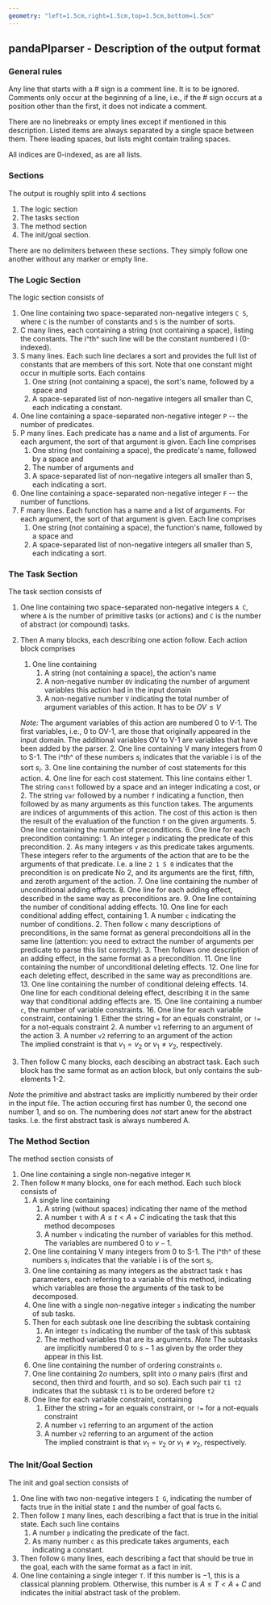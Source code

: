 ```yaml
---
geometry: "left=1.5cm,right=1.5cm,top=1.5cm,bottom=1.5cm"
--- 
```


## pandaPIparser - Description of the output format

### General rules
Any line that starts with a # sign is a comment line.
It is to be ignored.
Comments only occur at the beginning of a line, i.e., if the # sign occurs at a position other than the first, it does not indicate a comment.

There are no linebreaks or empty lines except if mentioned in this description. Listed items are always separated by a single space between them. There leading spaces, but lists might contain trailing spaces.

All indices are 0-indexed, as are all lists.

### Sections
The output is roughly split into 4 sections

1. The logic section
2. The tasks section
3. The method section
4. The init/goal section.

There are no delimiters between these sections.
They simply follow one another without any marker or empty line.

### The Logic Section

The logic section consists of

1. One line containing two space-separated non-negative integers ``C S``, where ``C`` is the number of constants and ``S`` is the number of sorts.
2. C many lines, each containing a string (not containing a space), listing the constants. The i^th^ such line will be the constant numbered i (0-indexed).
3. S many lines. Each such line declares a sort and provides the full list of constants that are members of this sort. Note that one constant might occur in multiple sorts. Each contains
    1. One string (not containing a space), the sort's name, followed by a space and
    2. A space-separated list of non-negative integers all smaller than C, each indicating a constant.
4. One line containing a space-separated non-negative integer ``P`` -- the number of predicates.
5. P many lines. Each predicate has a name and a list of arguments. For each argument, the sort of that argument is given.
  Each line comprises
    1. One string (not containing a space), the predicate's name, followed by a space and
    2. The number of arguments and
    3. A space-separated list of non-negative integers all smaller than S, each indicating a sort.
6. One line containing a space-separated non-negative integer ``F`` -- the number of functions.
7. F many lines. Each function has a name and a list of arguments. For each argument, the sort of that argument is given.
  Each line comprises
    1. One string (not containing a space), the function's name, followed by a space and
    2. A space-separated list of non-negative integers all smaller than S, each indicating a sort.


### The Task Section

The task section consists of

1. One line containing two space-separated non-negative integers ``A C``, where ``A`` is the number of primitive tasks (or actions) and ``C`` is the number of abstract (or compound) tasks.
2. Then A many blocks, each describing one action follow. Each action block comprises
    1. One line containing
        1. A string (not containing a space), the action's name
        2. A non-negative number ``OV`` indicating the number of argument variables this action had in the input domain
        3. A non-negative number ``V`` indicating the total number of argument variables of this action. It has to be $OV \leq V$

    *Note:*
    The argument variables of this action are numbered 0 to V-1.
    The first variables, i.e., 0 to OV-1, are those that originally appeared in the input domain. The additional variables OV to V-1 are variables that have been added by the parser.
    2. One line containing V many integers from 0 to S-1. The i^th^ of these numbers $s_i$ indicates that the variable i is of the sort $s_i$.
    3. One line containing the number of cost statements for this action.
    4. One line for each cost statement. This line contains either
        1. The string ``const`` followed by a space and an integer indicating a cost, or
        2. The string ``var`` followed by a number ``f`` indicating a function, then followed by as many arguments as this function takes. The arguments are indices of argumments of this action. The cost of this action is then the result of the evaluation of the function ``f`` on the given arguments.
    5. One line containing the number of preconditions.
    6. One line for each precondition containing:
        1. An integer ``p`` indicating the predicate of this precondition.
        2. As many integers ``v`` as this predicate takes arguments. These integers refer to the arguments of the action that are to be the arguments of that predicate. I.e. a line ``2 1 5 0`` indicates that the precondition is on predicate No 2, and its arguments are the first, fifth, and zeroth argument of the action.
    7. One line containing the number of unconditional adding effects.
    8. One line for each adding effect, described in the same way as preconditions are.
    9. One line containing the number of conditional adding effects.
    10. One line for each conditional adding effect, containing
        1. A number ``c`` indicating the number of conditions.
        2. Then follow ``c`` many descriptions of preconditions, in the same format as general precondoitions all in the same line (attention: you need to extract the number of arguments per predicate to parse this list correctly).
            3. Then follows one description of an adding effect, in the same format as a precondition.
    11. One line containing the number of unconditional deleting effects.
    12. One line for each deleting effect, described in the same way as preconditions are.
    13. One line containing the number of conditional deleing effects.
    14. One line for each conditional deleing effect, describing it in the same way that conditional adding effects are.
    15. One line containing a number ``c``, the number of variable constraints.
    16. One line for each variable constraint, containing
        1. Either the string ``=`` for an equals constraint, or ``!=`` for a not-equals constraint
        2. A number ``v1`` referring to an argument of the action
        3. A number ``v2`` referring to an argument of the action  
        The implied constraint is that $v_1 = v_2$ or $v_1 \neq v_2$, respectively.
3. Then follow C many blocks, each descibing an abstract task. Each such block has the same format as an action block, but only contains the sub-elements 1-2.


*Note* the primitive and abstract tasks are implicitly numbered by their order in the input file.
The action occuring first has number 0, the second one number 1, and so on. The numbering does _not_ start anew for the abstract tasks. I.e. the first abstract task is always numbered A.


### The Method Section

The method section consists of

1. One line containing a single non-negative integer ``M``.
2. Then follow ``M`` many blocks, one for each method. Each such block consists of
    1. A single line containing
        1. A string (without spaces) indicating ther name of the method
        2. A number ``t`` with $A \leq t < A+C$ indicating the task that this method decomposes
        3. A number ``v`` indicating the number of variables for this method. The variables are numbered 0 to $v-1$.
    2. One line containing V many integers from 0 to S-1. The i^th^ of these numbers $s_i$ indicates that the variable i is of the sort $s_i$.
    3. One line containing as many integers as the abstract task ``t`` has parameters, each referring to a variable of this method, indicating which variables are those the arguments of the task to be decomposed.
    4. One line with a single non-negative integer ``s`` indicating the number of sub tasks.  
    5. Then for each subtask one line describing the subtask containing
        1. An integer ``ts`` indicating the number of the task of this subtask
        2. The method variables that are its arguments.
    *Note* The subtasks are implicitly numbered 0 to $s-1$ as given by the order they appear in this list.
    6. One line containing the number of ordering constraints ``o``.
    7. One line containing $2o$ numbers, split into $o$ many pairs (first and second, then third and fourth, and so so). Each such pair ``t1 t2`` indicates that the subtask ``t1`` is to be ordered before ``t2``
    8. One line for each variable constraint, containing
        1. Either the string ``=`` for an equals constraint, or ``!=`` for a not-equals constraint
        2. A number ``v1`` referring to an argument of the action
        3. A number ``v2`` referring to an argument of the action  
        The implied constraint is that $v_1 = v_2$ or $v_1 \neq v_2$, respectively.

### The Init/Goal Section

The init and goal section consists of

1. One line with two non-negative integers ``I G``, indicating the number of facts true in the initial state ``I`` and the number of goal facts ``G``.
2. Then follow ``I`` many lines, each describing a fact that is true in the initial state. Each such line contains
    1. A number ``p`` indicating the predicate of the fact.
    2. As many number ``c`` as this predicate takes arguments, each indicating a constant.
3. Then follow ``G`` many lines, each describing a fact that should be true in the goal, each with the same format as a fact in init.
4. One line containing a single integer ``T``. If this number is $-1$, this is a classical planning problem. Otherwise, this number is $A \leq T < A+C$ and indicates the initial abstract task of the problem.
